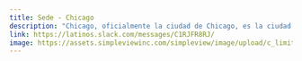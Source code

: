 ```yaml
---
title: Sede - Chicago
description: "Chicago, oficialmente la ciudad de Chicago, es la ciudad más poblada de Illinois, así como la tercera ciudad más poblada de los Estados Unidos."
link: https://latinos.slack.com/messages/C1RJFR8RJ/
image: https://assets.simpleviewinc.com/simpleview/image/upload/c_limit,h_1200,q_75,w_1200/v1/clients/chicago/Choose_Chicago_8086f9ab-7fa4-4515-aaca-244b7ca7e0f6.jpg
---
```

